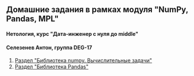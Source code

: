 ## Домашние задания в рамках модуля "NumPy, Pandas, MPL"
#### Нетология, курс "Дата-инженер с нуля до middle"
#### Селезенев Антон, группа DEG-17

1. [Раздел "Библиотека numpy. Вычислительные задачи"](https://github.com/savior101/netology_np-pd/tree/main/7.1_numpy)
2. [Раздел "Библиотека Pandas"](https://github.com/savior101/netology_np-pd/tree/main/7.2_pandas_1)
